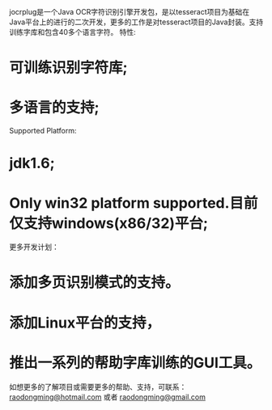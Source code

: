 jocrplug是一个Java OCR字符识别引擎开发包，是以tesseract项目为基础在Java平台上的进行的二次开发，更多的工作是对tesseract项目的Java封装。支持训练字库和包含40多个语言字符。
特性:
# 可训练识别字符库;
# 多语言的支持;


Supported Platform:
# jdk1.6;
# Only win32 platform supported.目前仅支持windows(x86/32)平台;


更多开发计划：
# 添加多页识别模式的支持。
# 添加Linux平台的支持，
# 推出一系列的帮助字库训练的GUI工具。

如想更多的了解项目或需要更多的帮助、支持，可联系：raodongming@hotmail.com 或者 raodongming@gmail.com